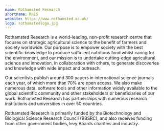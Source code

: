 ```yaml
---
name: Rothamsted Research
shortname: RRES
website: https://www.rothamsted.ac.uk/
logo: rothamstedlogo.jpg
---
```


Rothamsted Research is a world-leading, non-profit research centre that focuses on strategic agricultural science to the benefit of farmers and society worldwide. Our purpose is to empower society with the best scientific knowledge to produce sufficient nutritious food whilst caring for the environment, and our mission is to undertake cutting-edge agricultural science and innovation, in collaboration with others, to generate discoveries and knowledge with wide impact and outreach.  


Our scientists publish around 300 papers in international science journals each year, of which more than 70% are open access. We also make numerous data, software tools and other information widely available to the global scientific community and other stakeholders or beneficiaries of our work. Rothamsted Research has partnerships with numerous research institutions and universities in over 50 countries.  

Rothamsted Research is primarily funded by the Biotechnology and Biological Science Research Council (BBSRC), and also receives funding from other government bodies, levy Boards charities and industry.
